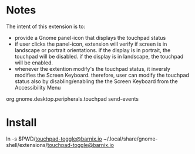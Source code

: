 # Notes

The intent of this extension is to:

- provide a Gnome panel-icon that displays the touchpad status
- if user clicks the panel-icon, extension will verify if screen is in landscape or portrait orientations. if the display is in portrait, the touchpad will be disabled. if the display is in landscape, the touchpad will be enabled. 
- whenever the extention modify's the touchpad status, it inversly modifies the Screen Keyboard. therefore, user can modify the touchpad status also by disabling/enabling the the Screen Keyboard from the Accessibility Menu


org.gnome.desktop.peripherals.touchpad send-events

# Install

ln -s $PWD/touchpad-toggle@barnix.io ~/.local/share/gnome-shell/extensions/touchpad-toggle@barnix.io